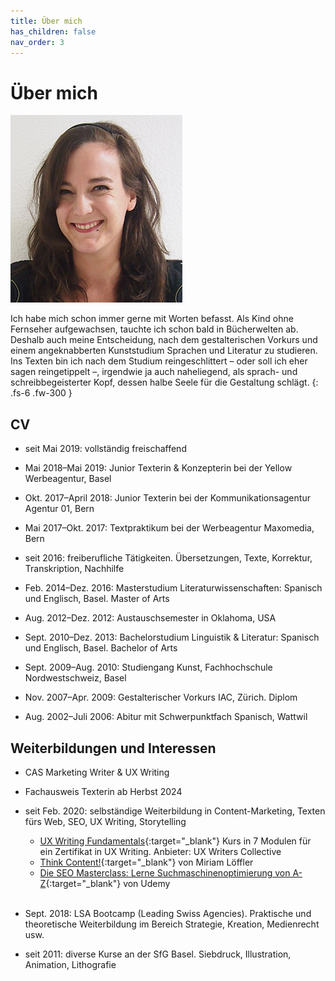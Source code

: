 ```yaml
---
title: Über mich
has_children: false
nav_order: 3
---
```


# Über mich

![](images/foto-275x300.jpg)

Ich habe mich schon immer gerne mit Worten befasst. Als Kind ohne Fernseher aufgewachsen, tauchte ich schon bald in Bücherwelten ab. Deshalb auch meine Entscheidung, nach dem gestalterischen Vorkurs und einem angeknabberten Kunststudium Sprachen und Literatur zu studieren. Ins Texten bin ich nach dem Studium reingeschlittert – oder soll ich eher sagen reingetippelt –, irgendwie ja auch naheliegend, als sprach- und schreibbegeisterter Kopf, dessen halbe Seele für die Gestaltung schlägt.
{: .fs-6 .fw-300 }

## CV

- seit Mai 2019: vollständig freischaffend

- Mai 2018–Mai 2019: Junior Texterin & Konzepterin bei der Yellow Werbeagentur, Basel

- Okt. 2017–April 2018: Junior Texterin bei der Kommunikationsagentur Agentur 01, Bern

- Mai 2017–Okt. 2017: Textpraktikum bei der Werbeagentur Maxomedia, Bern

- seit 2016: freiberufliche Tätigkeiten. Übersetzungen, Texte, Korrektur, Transkription, Nachhilfe

- Feb. 2014–Dez. 2016: Masterstudium Literaturwissenschaften: Spanisch und Englisch, Basel. Master of Arts

- Aug. 2012–Dez. 2012: Austauschsemester in Oklahoma, USA

- Sept. 2010–Dez. 2013: Bachelorstudium Linguistik & Literatur: Spanisch und Englisch, Basel. Bachelor of Arts

- Sept. 2009–Aug. 2010: Studiengang Kunst, Fachhochschule Nordwestschweiz, Basel

- Nov. 2007–Apr. 2009: Gestalterischer Vorkurs IAC, Zürich. Diplom

- Aug. 2002–Juli 2006: Abitur mit Schwerpunktfach Spanisch, Wattwil

## Weiterbildungen und Interessen

- CAS Marketing Writer & UX Writing
- Fachausweis Texterin ab Herbst 2024
- seit Feb. 2020: selbständige Weiterbildung in Content-Marketing, Texten fürs Web, SEO, UX Writing, Storytelling
  - [UX Writing Fundamentals](https://uxwriterscollective.com/uxwc-the-fundamentals-course/){:target="_blank"} Kurs in 7 Modulen für ein Zertifikat in UX Writing. Anbieter: UX Writers Collective
  - [Think Content!](https://www.rheinwerk-verlag.de/think-content_4127/){:target="_blank"} von Miriam Löffler
  - [Die SEO Masterclass: Lerne Suchmaschinenoptimierung von A-Z](https://www.udemy.com/course/die-seo-masterclass/){:target="_blank"} von Udemy
<br><br>
- Sept. 2018: LSA Bootcamp (Leading Swiss Agencies). Praktische und theoretische Weiterbildung im Bereich Strategie, Kreation, Medienrecht usw.

- seit 2011: diverse Kurse an der SfG Basel. Siebdruck, Illustration, Animation, Lithografie
